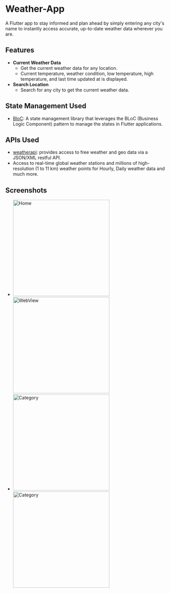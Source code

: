 # Weather-App
 A Flutter app to stay informed and plan ahead by simply entering any city's name to instantly access accurate, up-to-date weather data wherever you are.

## Features
- **Current Weather Data**
  - Get the current weather data for any location.
  - Current temperature, weather condition, low temperature, high temperature, and last time updated at is displayed.
- **Search Location**
  - Search for any city to get the current weather data.
  
## State Management Used
- [BloC](https://pub.dev/packages/flutter_bloc): A state management library that leverages the BLoC (Business Logic Component) pattern to manage the states in Flutter applications. 

## APIs Used
 -  [weatherapi](https://www.weatherapi.com/): provides access to free weather and geo data via a JSON/XML restful API.
 - Access to real-time global weather stations and millions of high-resolution (1 to 11 km) weather points for Hourly, Daily weather data and much more.

## Screenshots
- <img src="https://github.com/nadaamohhamed/Weather-App/assets/96924895/f8864d47-e834-452a-963a-18bd60b4bb26" alt="Home" width="300"/> <img src="https://github.com/nadaamohhamed/Weather-App/assets/96924895/a378945c-6815-4c2e-bd85-5ec80260a47b" alt="WebView" width="300"/>
- <img src="https://github.com/nadaamohhamed/Weather-App/assets/96924895/01556271-5f13-4567-957e-1ba9421491f4" alt="Category" width="300"/> <img src="https://github.com/nadaamohhamed/Weather-App/assets/96924895/19f088eb-20dd-4815-9223-8d41b87075ca" alt="Category" width="300"/> 



